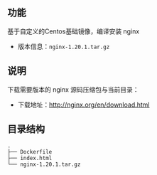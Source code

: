 ## 功能
基于自定义的Centos基础镜像，编译安装 nginx
- 版本信息：`nginx-1.20.1.tar.gz`
## 说明
下载需要版本的 nginx 源码压缩包与当前目录：
- 下载地址：<http://nginx.org/en/download.html>
## 目录结构
```SHELL
.
├── Dockerfile
├── index.html
└── nginx-1.20.1.tar.gz
```